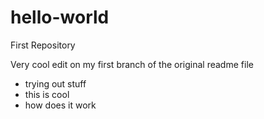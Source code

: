 # hello-world
First Repository

Very cool edit on my first branch of the original readme file
* trying out stuff
* this is cool
* how does it work
